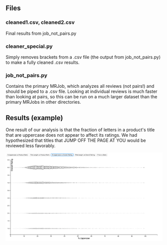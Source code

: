 ## Files ##

### cleaned1.csv, cleaned2.csv ###

Final results from job_not_pairs.py

### cleaner_special.py ###

Simply removes brackets from a .csv file (the output from job_not_pairs.py) to make a fully cleaned .csv results.

### job_not_pairs.py ###

Contains the primary MRJob, which analyzes all reviews (not pairs!) and should be piped to a .csv file. Looking at individual reviews is much faster than looking at pairs, so this can be run on a much larger dataset than the primary MRJobs in other directories.

## Results (example) ##

One result of our analysis is that the fraction of letters in a product's title that are uppercase does not appear to affect its ratings. We had hypothesized that titles that JUMP OFF THE PAGE AT YOU would be reviewed less favorably.

![Electronics Image](./electronics_image.png?raw=true "Prof. Wachs is the greatest")
